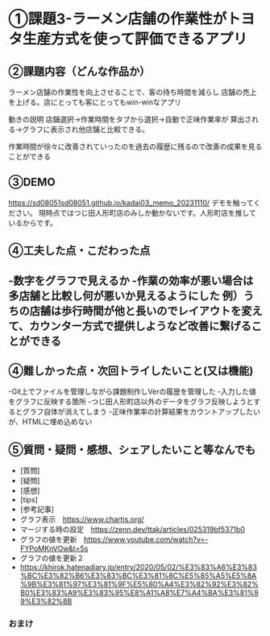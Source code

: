# ①課題3-ラーメン店舗の作業性がトヨタ生産方式を使って評価できるアプリ


## ②課題内容（どんな作品か）
ラーメン店舗の作業性を向上させることで、客の待ち時間を減らし
店舗の売上を上げる。店にとっても客にとってもwin-winなアプリ

動きの説明
店舗選択→作業時間をタブから選択→自動で正味作業率が
算出される→グラフに表示され他店舗と比較できる。

作業時間が徐々に改善されていったのを過去の履歴に残るので改善の成果を見ることができる


## ③DEMO
https://sd08051sd08051.github.io/kadai03_memo_20231110/
デモを触ってください。
現時点ではつじ田人形町店のみしか動かないです。人形町店を推しているからです。

## ④工夫した点・こだわった点
-数字をグラフで見えるか
-作業の効率が悪い場合は多店舗と比較し何が悪いか見えるようにした
例）うちの店舗は歩行時間が他と長いのでレイアウトを変えて、カウンター方式で提供しようなど改善に繋げることができる
-

## ④難しかった点・次回トライしたいこと(又は機能)
-Git上でファイルを管理しながら課題制作しVerの履歴を管理した
-入力した値をグラフに反映する箇所
-つじ田人形町店以外のデータをグラフ反映しようとするとグラフ自体が消えてしまう
-正味作業率の計算結果をカウントアップしたいが、HTMLに埋め込めない


## ⑤質問・疑問・感想、シェアしたいこと等なんでも
- [質問]
- [疑問]
- [感想]
- [tips]
- [参考記事]
- グラフ表示　https://www.chartjs.org/
- マージする時の設定　https://zenn.dev/ttak/articles/025319bf5371b0
- グラフの値を更新　https://www.youtube.com/watch?v=-FYPoMKnVOw&t=5s
- グラフの値を更新２
- https://khirok.hatenadiary.jp/entry/2020/05/02/%E3%83%A6%E3%83%BC%E3%82%B6%E3%83%BC%E3%81%8C%E5%85%A5%E5%8A%9B%E3%81%97%E3%81%9F%E5%80%A4%E3%82%92%E3%82%B0%E3%83%A9%E3%83%95%E8%A1%A8%E7%A4%BA%E3%81%99%E3%82%8B


### おまけ

